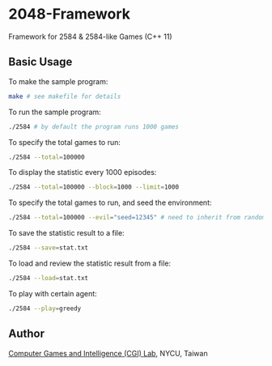 # 2048-Framework

Framework for 2584 & 2584-like Games (C++ 11)

## Basic Usage

To make the sample program:
```bash
make # see makefile for details
```

To run the sample program:
```bash
./2584 # by default the program runs 1000 games
```

To specify the total games to run:
```bash
./2584 --total=100000
```

To display the statistic every 1000 episodes:
```bash
./2584 --total=100000 --block=1000 --limit=1000
```

To specify the total games to run, and seed the environment:
```bash
./2584 --total=100000 --evil="seed=12345" # need to inherit from random_agent
```

To save the statistic result to a file:
```bash
./2584 --save=stat.txt
```

To load and review the statistic result from a file:
```bash
./2584 --load=stat.txt
```

To play with certain agent:
```bash
./2584 --play=greedy
```

## Author

[Computer Games and Intelligence (CGI) Lab](https://cgilab.nctu.edu.tw/), NYCU, Taiwan
